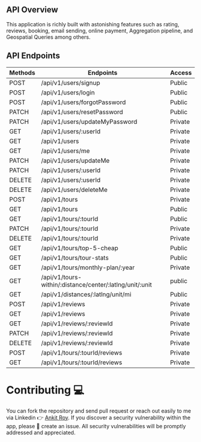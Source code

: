 ## API Overview

This application is richly built with astonishing features such as rating, reviews, booking, email sending, online payment, Aggregation pipeline, and Geospatial Queries among others.

## API Endpoints

| Methods | Endpoints                                                | Access  |
| ------- | -------------------------------------------------------- | ------- |
| POST    | /api/v1/users/signup                                     | Public  |
| POST    | /api/v1/users/login                                      | Public  |
| POST    | /api/v1/users/forgotPassword                             | Public  |
| PATCH   | /api/v1/users/resetPassword                              | Public  |
| PATCH   | /api/v1/users/updateMyPassword                           | Private |
| GET     | /api/v1/users/:userId                                    | Private |
| GET     | /api/v1/users                                            | Private |
| GET     | /api/v1/users/me                                         | Private |
| PATCH   | /api/v1/users/updateMe                                   | Private |
| PATCH   | /api/v1/users/:userId                                    | Private |
| DELETE  | /api/v1/users/:userId                                    | Private |
| DELETE  | /api/v1/users/deleteMe                                   | Private |
| POST    | /api/v1/tours                                            | Private |
| GET     | /api/v1/tours                                            | Public  |
| GET     | /api/v1/tours/:tourId                                    | Public  |
| PATCH   | /api/v1/tours/:tourId                                    | Private |
| DELETE  | /api/v1/tours/:tourId                                    | Private |
| GET     | /api/v1/tours/top-5-cheap                                | Public  |
| GET     | /api/v1/tours/tour-stats                                 | Public  |
| GET     | /api/v1/tours/monthly-plan/:year                         | Private |
| GET     | /api/v1/tours-within/:distance/center/:latlng/unit/:unit | public  |
| GET     | /api/v1/distances/:latlng/unit/mi                        | Public  |
| POST    | /api/v1/reviews                                          | Private |
| GET     | /api/v1/reviews                                          | Private |
| GET     | /api/v1/reviews/:reviewId                                | Private |
| PATCH   | /api/v1/reviews/:reviewId                                | Private |
| DELETE  | /api/v1/reviews/:reviewId                                | Private |
| POST    | /api/v1/tours/:tourId/reviews                            | Private |
| GET     | /api/v1/tours/:tourId/reviews                            | Private |

# Contributing :computer:

You can fork the repository and send pull request or reach out easily to me via Linkedin :point_right: [Ankit Roy](https://www.linkedin.com/in/ankitroy1602/). If you discover a security vulnerability within the app, please :pray: create an issue. All security vulnerabilities will be promptly addressed and appreciated.
